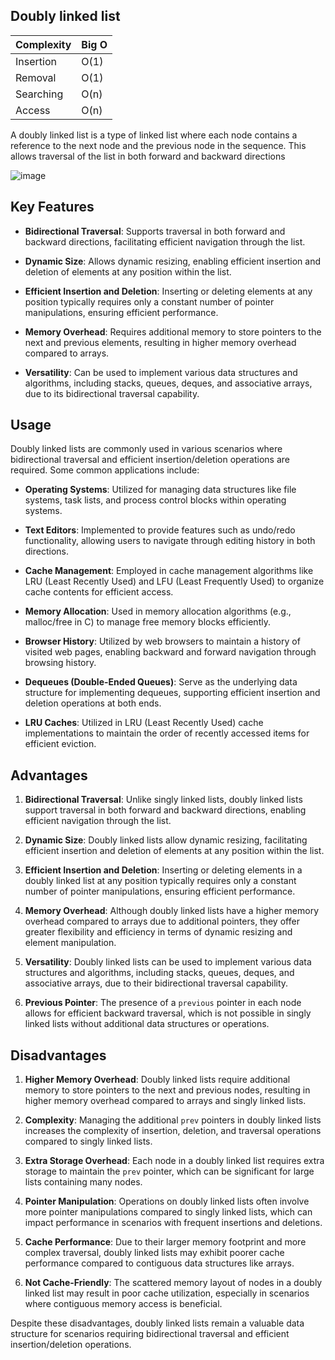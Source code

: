 ## Doubly linked list

| Complexity | Big O        |
| ---------- | ------------ |
| Insertion  | O(1)         |
| Removal    | O(1)         |
| Searching  | O(n)         |
| Access     | O(n)         |

A doubly linked list is a type of linked list where each node contains a reference to the next node and the previous node in the sequence. This allows traversal of the list in both forward and backward directions

![image](https://github.com/neskor-b/Algoritms-and-data-structure/assets/89013557/31d84034-05c5-4769-815a-5d247b2f0c7b)



## Key Features

- **Bidirectional Traversal**: Supports traversal in both forward and backward directions, facilitating efficient navigation through the list.

- **Dynamic Size**: Allows dynamic resizing, enabling efficient insertion and deletion of elements at any position within the list.

- **Efficient Insertion and Deletion**: Inserting or deleting elements at any position typically requires only a constant number of pointer manipulations, ensuring efficient performance.

- **Memory Overhead**: Requires additional memory to store pointers to the next and previous elements, resulting in higher memory overhead compared to arrays.

- **Versatility**: Can be used to implement various data structures and algorithms, including stacks, queues, deques, and associative arrays, due to its bidirectional traversal capability.

## Usage

Doubly linked lists are commonly used in various scenarios where bidirectional traversal and efficient insertion/deletion operations are required. Some common applications include:

- **Operating Systems**: Utilized for managing data structures like file systems, task lists, and process control blocks within operating systems.

- **Text Editors**: Implemented to provide features such as undo/redo functionality, allowing users to navigate through editing history in both directions.

- **Cache Management**: Employed in cache management algorithms like LRU (Least Recently Used) and LFU (Least Frequently Used) to organize cache contents for efficient access.

- **Memory Allocation**: Used in memory allocation algorithms (e.g., malloc/free in C) to manage free memory blocks efficiently.

- **Browser History**: Utilized by web browsers to maintain a history of visited web pages, enabling backward and forward navigation through browsing history.

- **Dequeues (Double-Ended Queues)**: Serve as the underlying data structure for implementing dequeues, supporting efficient insertion and deletion operations at both ends.

- **LRU Caches**: Utilized in LRU (Least Recently Used) cache implementations to maintain the order of recently accessed items for efficient eviction.

## Advantages

1. **Bidirectional Traversal**: Unlike singly linked lists, doubly linked lists support traversal in both forward and backward directions, enabling efficient navigation through the list.

2. **Dynamic Size**: Doubly linked lists allow dynamic resizing, facilitating efficient insertion and deletion of elements at any position within the list.

3. **Efficient Insertion and Deletion**: Inserting or deleting elements in a doubly linked list at any position typically requires only a constant number of pointer manipulations, ensuring efficient performance.

4. **Memory Overhead**: Although doubly linked lists have a higher memory overhead compared to arrays due to additional pointers, they offer greater flexibility and efficiency in terms of dynamic resizing and element manipulation.

5. **Versatility**: Doubly linked lists can be used to implement various data structures and algorithms, including stacks, queues, deques, and associative arrays, due to their bidirectional traversal capability.

6. **Previous Pointer**: The presence of a `previous` pointer in each node allows for efficient backward traversal, which is not possible in singly linked lists without additional data structures or operations.


## Disadvantages

1. **Higher Memory Overhead**: Doubly linked lists require additional memory to store pointers to the next and previous nodes, resulting in higher memory overhead compared to arrays and singly linked lists.

2. **Complexity**: Managing the additional `prev` pointers in doubly linked lists increases the complexity of insertion, deletion, and traversal operations compared to singly linked lists.

3. **Extra Storage Overhead**: Each node in a doubly linked list requires extra storage to maintain the `prev` pointer, which can be significant for large lists containing many nodes.

4. **Pointer Manipulation**: Operations on doubly linked lists often involve more pointer manipulations compared to singly linked lists, which can impact performance in scenarios with frequent insertions and deletions.

5. **Cache Performance**: Due to their larger memory footprint and more complex traversal, doubly linked lists may exhibit poorer cache performance compared to contiguous data structures like arrays.

6. **Not Cache-Friendly**: The scattered memory layout of nodes in a doubly linked list may result in poor cache utilization, especially in scenarios where contiguous memory access is beneficial.

Despite these disadvantages, doubly linked lists remain a valuable data structure for scenarios requiring bidirectional traversal and efficient insertion/deletion operations.


